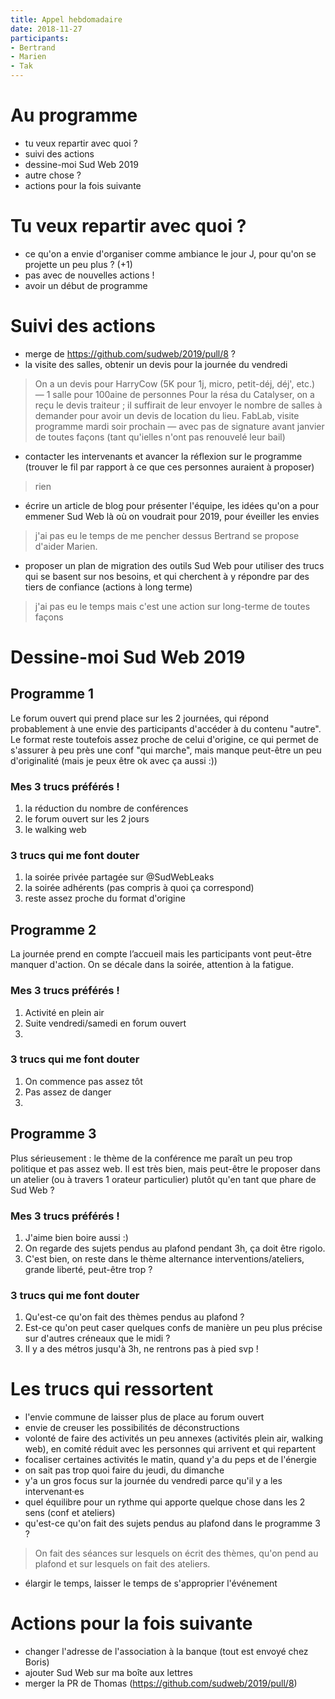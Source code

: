 ```yaml
---
title: Appel hebdomadaire
date: 2018-11-27
participants:
- Bertrand
- Marien
- Tak
---
```


# Au programme

- tu veux repartir avec quoi ?
- suivi des actions
- dessine-moi Sud Web 2019
- autre chose ?
- actions pour la fois suivante

# Tu veux repartir avec quoi ?

- ce qu'on a envie d'organiser comme ambiance le jour J, pour qu'on se projette un peu plus ? (+1)
- pas avec de nouvelles actions !
- avoir un début de programme


# Suivi des actions

- merge de https://github.com/sudweb/2019/pull/8 ?
- la visite des salles, obtenir un devis pour la journée du vendredi
> On a un devis pour HarryCow (5K pour 1j, micro, petit-déj, déj', etc.) — 1 salle pour 100aine de personnes
> Pour la résa du Catalyser, on a reçu le devis traiteur ; il suffirait de leur envoyer le nombre de salles à demander pour avoir un devis de location du lieu.
> FabLab, visite programme mardi soir prochain — avec pas de signature avant janvier de toutes façons (tant qu'ielles n'ont pas renouvelé leur bail)
- contacter les intervenants et avancer la réflexion sur le programme (trouver le fil par rapport à ce que ces personnes auraient à proposer)
> rien
- écrire un article de blog pour présenter l'équipe, les idées qu'on a pour emmener Sud Web là où on voudrait pour 2019, pour éveiller les envies
> j'ai pas eu le temps de me pencher dessus
> Bertrand se propose d'aider Marien.
 - proposer un plan de migration des outils Sud Web pour utiliser des trucs qui se basent sur nos besoins, et qui cherchent à y répondre par des tiers de confiance (actions à long terme)
> j'ai pas eu le temps mais c'est une action sur long-terme de toutes façons

# Dessine-moi Sud Web 2019

## Programme 1

Le forum ouvert qui prend place sur les 2 journées, qui répond probablement à une envie des participants d'accéder à du contenu "autre". Le format reste toutefois assez proche de celui d'origine, ce qui permet de s'assurer à peu près une conf "qui marche", mais manque peut-être un peu d'originalité (mais je peux être ok avec ça aussi :))

### Mes 3 trucs préférés !

1. la réduction du nombre de conférences
2. le forum ouvert sur les 2 jours
3. le walking web

### 3 trucs qui me font douter

1. la soirée privée partagée sur @SudWebLeaks
2. la soirée adhérents (pas compris à quoi ça correspond)
3. reste assez proche du format d'origine

## Programme 2

La journée prend en compte l’accueil mais les participants vont peut-être manquer d'action. On se décale dans la soirée, attention à la fatigue.

### Mes 3 trucs préférés !

1. Activité en plein air
2. Suite vendredi/samedi en forum ouvert
3.

### 3 trucs qui me font douter

1. On commence pas assez tôt
2. Pas assez de danger
3.

## Programme 3

Plus sérieusement : le thème de la conférence me paraît un peu trop politique et pas assez web. Il est très bien, mais peut-être le proposer dans un atelier (ou à travers 1 orateur particulier) plutôt qu'en tant que phare de Sud Web ?

### Mes 3 trucs préférés !

1. J'aime bien boire aussi :)
2. On regarde des sujets pendus au plafond pendant 3h, ça doit être rigolo.
3. C'est bien, on reste dans le thème alternance interventions/ateliers, grande liberté, peut-être trop ?

### 3 trucs qui me font douter

1. Qu'est-ce qu'on fait des thèmes pendus au plafond ?
2. Est-ce qu'on peut caser quelques confs de manière un peu plus précise sur d'autres créneaux que le midi ?
3. Il y a des métros jusqu'à 3h, ne rentrons pas à pied svp !

# Les trucs qui ressortent

- l'envie commune de laisser plus de place au forum ouvert
- envie de creuser les possibilités de déconstructions
- volonté de faire des activités un peu annexes (activités plein air, walking web), en comité réduit avec les personnes qui arrivent et qui repartent
- focaliser certaines activités le matin, quand y'a du peps et de l'énergie
- on sait pas trop quoi faire du jeudi, du dimanche
- y'a un gros focus sur la journée du vendredi parce qu'il y a les intervenant·es
- quel équilibre pour un rythme qui apporte quelque chose dans les 2 sens (conf et ateliers)
- qu'est-ce qu'on fait des sujets pendus au plafond dans le programme 3 ?
> On fait des séances sur lesquels on écrit des thèmes, qu'on pend au plafond et sur lesquels on fait des ateliers.
- élargir le temps, laisser le temps de s'approprier l'événement


# Actions pour la fois suivante

- changer l'adresse de l'association à la banque (tout est envoyé chez Boris)
- ajouter Sud Web sur ma boîte aux lettres
- merger la PR de Thomas (https://github.com/sudweb/2019/pull/8)

